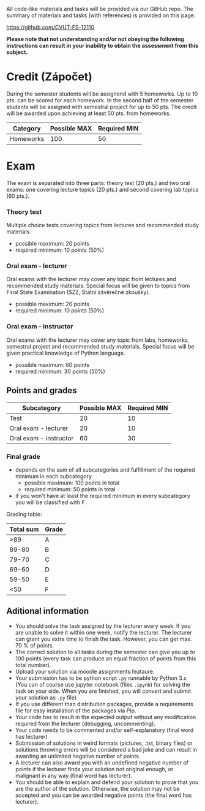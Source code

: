All code-like materials and tasks will be provided via our GitHub repo. The summary of materials and tasks (with references) is provided on this page:

https://github.com/CVUT-FS-12110

**Please note that not understanding and/or not obeying the following instructions can result in your inability to obtain the assessment from this subject.**


# Credit (Zápočet)

During the semester students will be assignend with 5 homeworks. Up to 10 pts. can be scored for each homework. In the second half of the semester students will be assigned with semestral project for up to 50 pts. The credit will be awarded upon achieving at least 50 pts. from homeworks.

| Category               | Possible MAX | Required MIN |
|------------------------|--------------|--------------|
| Homeworks              | 100          |      50      |


# Exam

The exam is separated into three parts: theory test (20 pts.) and two oral exams: one covering lecture topics (20 pts.) and second covering lab topics (60 pts.).


### Theory test

Multiple choice tests covering topics from lectures and recommended study materials.

* possible maximum: 20 points
* required minimum: 10 points (50%)


### Oral exam - lecturer

Oral exams with the lecturer may cover any topic from lectures and recommended study materials. Special focus will be given to topics from Final State Examination (SZZ, Státní závěrečné zkoušky).

* possible maximum: 20 points
* required minimum: 10 points (50%)


### Oral exam - instructor

Oral exams with the lecturer may cover any topic from labs, homeworks, semestral project and recommended study materials. Special focus will be given practical knowledge of Python language. 

* possible maximum: 60 points
* required minimum: 30 points (50%)



## Points and grades

| Subcategory            | Possible MAX | Required MIN |
|------------------------|--------------|--------------|
| Test                   | 20           |      10      |
| Oral exam - lecturer   | 20           |      10      |
| Oral exam - instructor | 60           |      30      |


### Final grade
* depends on the sum of all subcategories and fulfillment of the required minimum in each subcategory
    * possible maximum: 100 points in total
    * required minimum: 50 points in total
* if you won't have at least the required minimum in every subcategory you will be classified with F

Grading table:

| Total sum  |  Grade |
|------------|--------|
|     >89    |    A   |
|    89-80   |    B   |
|    79-70   |    C   |
|    69-60   |    D   |
|    59-50   |    E   |
|     <50    |    F   |


## Aditional information
* You should solve the task assigned by the lecturer every week. If you are unable to solve it within one week, notify the lecturer. The lecturer can grant you extra time to finish the task. However, you can get max. 70 % of points. 
* The correct solution to all tasks during the semester can give you up to 100 points (every task can produce an equal fraction of points from this total number).
* Upload your solution via moodle assignments feataure.
* Your submission has to be python script `.py` runnable by Python 3.x (You can of course use jupyter notebook (files `.ipynb`) for solving the task on your side. When you are finished, you will convert and submit your solution as `.py` file)
* If you use different than distribution packages, provide a requirements file for easy installation of the packages via Pip.
* Your code has to result in the expected output without any modification required from the lecturer (debugging, uncommenting).
* Your code needs to be commented and/or self-explanatory (final word has lecturer)
* Submission of solutions in weird formats (pictures, .txt, binary files) or solutions throwing errors will be considered a bad joke and can result in awarding an unlimited negative number of points.
* A lecturer can also award you with an undefined negative number of points if the lecturer finds your solution not original enough, or malignant in any way (final word has lecturer).
* You should be able to explain and defend your solution to prove that you are the author of the solution. Otherwise, the solution may not be accepted and you can be awarded negative points (the final word has lecturer).
